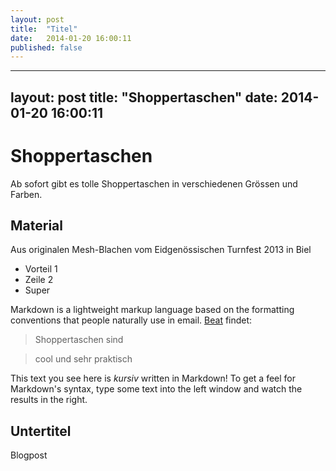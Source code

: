 ```yaml
---
layout: post
title:  "Titel"
date:   2014-01-20 16:00:11
published: false
---
```

---
layout: post
title:  "Shoppertaschen"
date:   2014-01-20 16:00:11
---

# Shoppertaschen
Ab sofort gibt es tolle Shoppertaschen in verschiedenen Grössen und Farben.

## Material
Aus originalen Mesh-Blachen vom Eidgenössischen Turnfest 2013 in Biel 

  - Vorteil 1
  - Zeile 2
  - Super

Markdown is a lightweight markup language based on the formatting conventions that people naturally use in email.  [Beat] findet:


> Shoppertaschen sind

> cool und sehr praktisch

This text you see here is *kursiv* written in Markdown! To get a feel for Markdown's syntax, type some text into the left window and watch the results in the right.  


Untertitel
----

Blogpost



[Beat]:http://www.besobag4u.ch

    